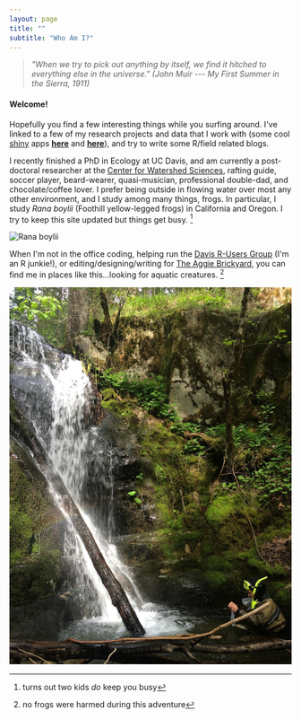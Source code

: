 ```yaml
---
layout: page
title: ""
subtitle: "Who Am I?"
---
```


> *"When we try to pick out anything by itself, we find it hitched to everything else in the universe." (John Muir --- My First Summer in the Sierra, 1911)*

#### Welcome!

Hopefully you find a few interesting things while you surfing around. I've linked to a few of my research projects and data that I work with (some cool [shiny](http://shiny.rstudio.com/) apps [**here**][thermohydrographs] and [**here**][gosnerstages]), and try to write some R/field related blogs.

I recently finished a PhD in Ecology at UC Davis, and am currently a post-doctoral researcher at the [Center for Watershed Sciences](https://watershed.ucdavis.edu/), rafting guide, soccer player, beard-wearer, quasi-musician, professional double-dad, and chocolate/coffee lover. I prefer being outside in flowing water over most any other environment, and I study among many things, frogs. In particular, I study *Rana boylii* (Foothill yellow-legged frogs) in California and Oregon. I try to keep this site updated but things get busy. [^1]

![Rana boylii](/img/P1070160.jpg)

When I'm not in the office coding, helping run the [Davis R-Users Group](https://d-rug.github.io) (I'm an R junkie!), or editing/designing/writing for [The Aggie Brickyard](https://aggiebrickyard.github.io), you can find me in places like this...looking for aquatic creatures. [^n]

![snorkeling below falls](/img/snorkel-missouricnyn.jpg)

[^1]: turns out two kids *do* keep you busy
[^n]: no frogs were harmed during this adventure

[thermohydrographs]:http://shiny.cws.ucdavis.edu:3838/shiny/rapeek/thermohydrographs/
[gosnerstages]: http://shiny.cws.ucdavis.edu:3838/shiny/rapeek/Gosner_photos/

